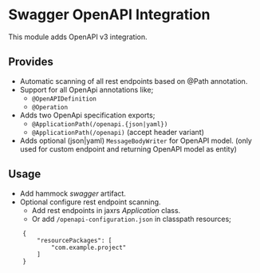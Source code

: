 # Swagger OpenAPI Integration

This module adds OpenAPI v3 integration.

## Provides

- Automatic scanning of all rest endpoints based on @Path annotation.
- Support for all OpenApi annotations like;
	- `@OpenAPIDefinition`
	- `@Operation`
- Adds two OpenApi specification exports;
	- `@ApplicationPath(/openapi.{json|yaml})`
	- `@ApplicationPath(/openapi)` (accept header variant)
- Adds optional (json|yaml) `MessageBodyWriter` for OpenAPI model.
  (only used for custom endpoint and returning OpenAPI model as entity)

## Usage

- Add hammock _swagger_ artifact.
- Optional configure rest endpoint scanning.
	- Add rest endpoints in jaxrs _Application_ class.
	- Or add `/openapi-configuration.json` in classpath resources;
```
	{
	    "resourcePackages": [
	        "com.example.project"
	    ]
	}
```
